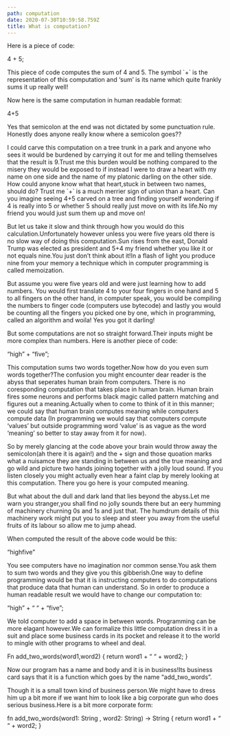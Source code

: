 ```yaml
---
path: computation
date: 2020-07-30T10:59:58.759Z
title: What is computation?
---
```

Here is a piece of code:



4 + 5;



This piece of code computes the sum of 4 and 5. The symbol \`+\` is the representation of this computation and ‘sum’ is its name which quite frankly sums it up really well!



Now here is the same computation in human readable format:



4+5



Yes that semicolon at the end was not dictated by some punctuation rule. Honestly does anyone really know where a semicolon goes??



I could carve this computation on a tree trunk in a park and anyone who sees it would be burdened by carrying it out for me and telling themselves that the result is 9.Trust me this burden would be nothing compared to the misery they would be exposed to if instead I were to draw a heart with my name on one side and the name of my platonic darling on the other side. How could anyone know what that heart,stuck in between two names, should do? Trust me \`+\` is a much merrier sign of union than a heart. Can you imagine seeing 4+5 carved on a tree and finding yourself wondering if 4 is really into 5 or whether 5 should really just move on with its life.No my friend you would just sum them up and move on!



But let us take it slow and think through how you would do this calculation.Unfortunately however unless you were five years old there is no slow way of doing this computation.Sun rises from the east, Donald Trump was elected as president and 5+4 my friend whether you like it or not equals nine.You just don’t think about it!In a flash of light you produce nine from your memory a technique which in computer programming is called memoization.



But assume you were five years old and were just learning how to add numbers. You would first translate 4 to your four fingers in one hand and 5 to all fingers on the other hand, in computer speak, you would be compiling the numbers to finger code (computers use bytecode) and lastly you would be counting all the fingers you picked one by one, which in programming, called an algorithm and woila! Yes you got it darling!

But some computations are not so straight forward.Their inputs might be more complex than numbers. Here is another piece of code:

“high” + “five”;

This computation sums two words together.Now how do you even sum words together?The confusion you might encounter dear reader is the abyss that seperates human brain from computers. There is no coresponding computation that takes place in human brain. Human brain fires some neurons and performs black magic  called pattern matching and figures out a meaning.Actually when to come to think of it in this manner;  we could say that human brain computes meaning while  computers compute data (In programming we would say that computers compute ‘values’  but outside programming word ‘value’ is as vague as the word ‘meaning’  so better to stay away from it for now).

So by merely glancing at the code above your brain would throw away the semicolon(ah there it is again!) and the + sign and those quoation marks what a nuisamce they are standing in between us and the true meaning and go wild and picture two hands joining together with a jolly loud sound. If you listen closely you might actually even hear a faint clap by merely looking at this computation. There you go here is your computed meaning.

But what about the dull and dark land that lies beyond the abyss.Let me warn you stranger,you shall find no jolly sounds there but an eery humming of machinery churning 0s and 1s  and just that. The humdrum details of this machinery work might put you to sleep and steer you away from the useful fruits of its labour so allow me to jump ahead.

When computed the result of the above code would be this:

“highfive”

You see computers have no imagination nor common sense.You ask them to sum two words and they give you this gibberish.One way to define programming would be that it is  instructing computers to do computations that produce data that human can understand. So in order to produce a human readable result we would have to change our computation to:

“high” + “ “ + “five”;

We told computer to add a space in between words. Programming can be more elagant however.We can formalize this little computation dress it in a suit and place some business cards in its pocket and release  it to the world to mingle with other programs to wheel and deal.

 Fn add_two_words(word1,word2) {
       return word1 + “ “ + word2;
}

Now our program has a name and body and it is in business!Its business card says that it is a function which goes by the name “add_two_words”.

Though it is a small town kind of business person.We might have to dress him up a bit more if we want him to look like a big corporate gun who does serious business.Here is a bit more corporate form:


 fn add_two_words(word1: String , word2: String)  → String {
       return word1 + “ “ + word2;
}



